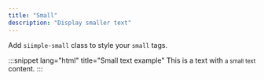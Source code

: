 ```yaml
---
title: "Small"
description: "Display smaller text"
---
```


Add `siimple-small` class to style your `small` tags.

:::snippet lang="html" title="Small text example"
This is a text with <small class="siimple-small">a small text</small> content.
:::

